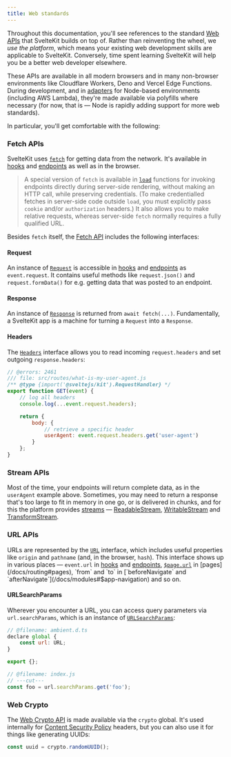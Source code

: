 ```yaml
---
title: Web standards
---
```


Throughout this documentation, you'll see references to the standard [Web APIs](https://developer.mozilla.org/en-US/docs/Web/API) that SvelteKit builds on top of. Rather than reinventing the wheel, we _use the platform_, which means your existing web development skills are applicable to SvelteKit. Conversely, time spent learning SvelteKit will help you be a better web developer elsewhere.

These APIs are available in all modern browsers and in many non-browser environments like Cloudflare Workers, Deno and Vercel Edge Functions. During development, and in [adapters](/docs/adapters) for Node-based environments (including AWS Lambda), they're made available via polyfills where necessary (for now, that is — Node is rapidly adding support for more web standards).

In particular, you'll get comfortable with the following:

### Fetch APIs

SvelteKit uses [`fetch`](https://developer.mozilla.org/en-US/docs/Web/API/fetch) for getting data from the network. It's available in [hooks](/docs/hooks) and [endpoints](/docs/routing#endpoints) as well as in the browser.

> A special version of `fetch` is available in [`load`](/docs/loading) functions for invoking endpoints directly during server-side rendering, without making an HTTP call, while preserving credentials. (To make credentialled fetches in server-side code outside `load`, you must explicitly pass `cookie` and/or `authorization` headers.) It also allows you to make relative requests, whereas server-side `fetch` normally requires a fully qualified URL.

Besides `fetch` itself, the [Fetch API](https://developer.mozilla.org/en-US/docs/Web/API/Fetch_API) includes the following interfaces:

#### Request

An instance of [`Request`](https://developer.mozilla.org/en-US/docs/Web/API/Request) is accessible in [hooks](/docs/hooks) and [endpoints](/docs/routing#endpoints) as `event.request`. It contains useful methods like `request.json()` and `request.formData()` for e.g. getting data that was posted to an endpoint.

#### Response

An instance of [`Response`](https://developer.mozilla.org/en-US/docs/Web/API/Response) is returned from `await fetch(...)`. Fundamentally, a SvelteKit app is a machine for turning a `Request` into a `Response`.

#### Headers

The [`Headers`](https://developer.mozilla.org/en-US/docs/Web/API/Headers) interface allows you to read incoming `request.headers` and set outgoing `response.headers`:

```js
// @errors: 2461
/// file: src/routes/what-is-my-user-agent.js
/** @type {import('@sveltejs/kit').RequestHandler} */
export function GET(event) {
	// log all headers
	console.log(...event.request.headers);

	return {
		body: {
			// retrieve a specific header
			userAgent: event.request.headers.get('user-agent')
		}
	};
}
```

### Stream APIs

Most of the time, your endpoints will return complete data, as in the `userAgent` example above. Sometimes, you may need to return a response that's too large to fit in memory in one go, or is delivered in chunks, and for this the platform provides [streams](https://developer.mozilla.org/en-US/docs/Web/API/Streams_API) — [ReadableStream](https://developer.mozilla.org/en-US/docs/Web/API/ReadableStream), [WritableStream](https://developer.mozilla.org/en-US/docs/Web/API/WritableStream) and [TransformStream](https://developer.mozilla.org/en-US/docs/Web/API/TransformStream).

### URL APIs

URLs are represented by the [`URL`](https://developer.mozilla.org/en-US/docs/Web/API/URL) interface, which includes useful properties like `origin` and `pathname` (and, in the browser, `hash`). This interface shows up in various places — `event.url` in [hooks](/docs/hooks) and [endpoints](/docs/routing#endpoints), [`$page.url`](/docs/modules#$app-stores) in [pages](/docs/routing#pages), `from` and `to` in [`beforeNavigate` and `afterNavigate`](/docs/modules#$app-navigation) and so on.

#### URLSearchParams

Wherever you encounter a URL, you can access query parameters via `url.searchParams`, which is an instance of [`URLSearchParams`](https://developer.mozilla.org/en-US/docs/Web/API/URLSearchParams):

```js
// @filename: ambient.d.ts
declare global {
	const url: URL;
}

export {};

// @filename: index.js
// ---cut---
const foo = url.searchParams.get('foo');
```

### Web Crypto

The [Web Crypto API](https://developer.mozilla.org/en-US/docs/Web/API/Web_Crypto_API) is made available via the `crypto` global. It's used internally for [Content Security Policy](/docs/configuration#csp) headers, but you can also use it for things like generating UUIDs:

```js
const uuid = crypto.randomUUID();
```
